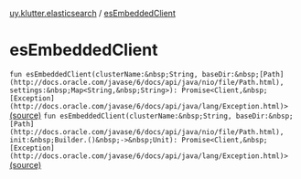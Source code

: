 [uy.klutter.elasticsearch](index.md) / [esEmbeddedClient](.)


# esEmbeddedClient
`fun esEmbeddedClient(clusterName:&nbsp;String, baseDir:&nbsp;[Path](http://docs.oracle.com/javase/6/docs/api/java/nio/file/Path.html), settings:&nbsp;Map<String,&nbsp;String>): Promise<Client,&nbsp;[Exception](http://docs.oracle.com/javase/6/docs/api/java/lang/Exception.html)>` [(source)](https://github.com/kohesive/klutter/blob/master/elasticsearch-jdk7/src/main/kotlin/uy/klutter/elasticsearch/Client.kt#L80)
`fun esEmbeddedClient(clusterName:&nbsp;String, baseDir:&nbsp;[Path](http://docs.oracle.com/javase/6/docs/api/java/nio/file/Path.html), init:&nbsp;Builder.()&nbsp;->&nbsp;Unit): Promise<Client,&nbsp;[Exception](http://docs.oracle.com/javase/6/docs/api/java/lang/Exception.html)>` [(source)](https://github.com/kohesive/klutter/blob/master/elasticsearch-jdk7/src/main/kotlin/uy/klutter/elasticsearch/Client.kt#L88)


